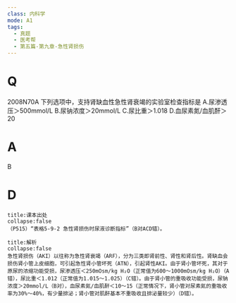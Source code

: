 ```yaml
---
class: 内科学
mode: A1
tags:
  - 真题
  - 医考帮
  - 第五篇-第九章-急性肾损伤
---
```


# Q
2008N70A 下列选项中，支持肾缺血性急性肾衰竭的实验室检查指标是
A.尿渗透压＞500mmol/L
B.尿钠浓度＞20mmol/L
C.尿比重＞1.018
D.血尿素氮/血肌酐＞20

# A
B
# D
```ad-note
title:课本出处
collapse:false
（P515）“表格5-9-2 急性肾损伤时尿液诊断指标”（B对ACD错）。
```

```ad-summary
title:解析
collapse:false
急性肾损伤（AKI）以往称为急性肾衰竭（ARF），分为三类即肾前性、肾性和肾后性。肾缺血会损伤肾小管上皮细胞，可引起急性肾小管坏死（ATN），引起肾性AKI。由于肾小管坏死，其对于原尿的浓缩功能受损，尿渗透压＜250mOsm/kg H₂O（正常值为600～1000mOsm/kg H₂O）（A错），尿比重＜1.012（正常值为1.015～1.025）（C错）。由于肾小管的重吸收功能受损，尿钠浓度＞20mmol/L（B对），血尿素氮/血肌酐＜10～15（正常情况下，肾小管对尿素氮的重吸收率为30%～40%，有少量排泌；肾小管对肌酐基本不重吸收且排泌量较少）（D错）。
```

